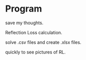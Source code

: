 # Program
save my thoughts.

Reflection Loss calculation.

solve .csv files and create .xlsx files.

quickly to see pictures of RL.
